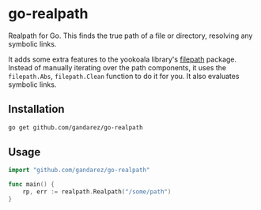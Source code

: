 # go-realpath

Realpath for Go. This finds the true path of a file or directory, resolving any symbolic links.

It adds some extra features to the yookoala library's [filepath](https://github.com/yookoala/realpath) package. Instead of manually iterating over the path components, it uses the `filepath.Abs`, `filepath.Clean` function to do it for you. It also evaluates symbolic links.

## Installation

```bash
go get github.com/gandarez/go-realpath
```

## Usage

```go
import "github.com/gandarez/go-realpath"

func main() {
    rp, err := realpath.Realpath("/some/path")
}
```
